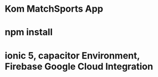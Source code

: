 # Kom MatchSports App

# npm install
# ionic 5, capacitor Environment, Firebase Google Cloud Integration
